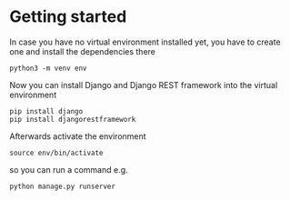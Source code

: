 # Getting started  
In case you have no virtual environment installed yet, you have to create one and install the dependencies there
```
python3 -m venv env
```
Now you can install Django and Django REST framework into the virtual environment
```
pip install django
pip install djangorestframework
```

Afterwards activate the environment
```
source env/bin/activate
```

so you can run a command e.g. 
```
python manage.py runserver 
```